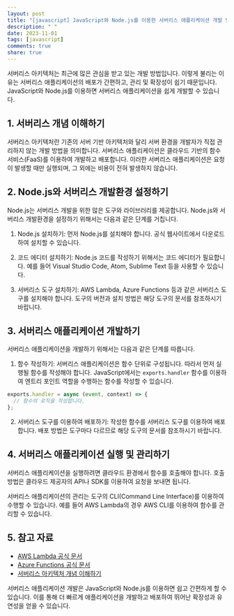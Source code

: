 ```yaml
---
layout: post
title: "[javascript] JavaScript와 Node.js를 이용한 서버리스 애플리케이션 개발 방법"
description: " "
date: 2023-11-01
tags: [javascript]
comments: true
share: true
---
```


서버리스 아키텍처는 최근에 많은 관심을 받고 있는 개발 방법입니다. 이렇게 불리는 이유는 서버리스 애플리케이션의 배포가 간편하고, 관리 및 확장성이 쉽기 때문입니다. JavaScript와 Node.js를 이용하면 서버리스 애플리케이션을 쉽게 개발할 수 있습니다.

## 1. 서버리스 개념 이해하기

서버리스 아키텍처란 기존의 서버 기반 아키텍처와 달리 서버 환경을 개발자가 직접 관리하지 않는 개발 방법을 의미합니다. 서버리스 애플리케이션은 클라우드 기반의 함수 서비스(FaaS)를 이용하여 개발하고 배포합니다. 이러한 서버리스 애플리케이션은 요청이 발생할 때만 실행되며, 그 외에는 비용이 전혀 발생하지 않습니다.

## 2. Node.js와 서버리스 개발환경 설정하기

Node.js는 서버리스 개발을 위한 많은 도구와 라이브러리를 제공합니다. Node.js와 서버리스 개발환경을 설정하기 위해서는 다음과 같은 단계를 거칩니다.

1. Node.js 설치하기: 먼저 Node.js를 설치해야 합니다. 공식 웹사이트에서 다운로드하여 설치할 수 있습니다.

2. 코드 에디터 설치하기: Node.js 코드를 작성하기 위해서는 코드 에디터가 필요합니다. 예를 들어 Visual Studio Code, Atom, Sublime Text 등을 사용할 수 있습니다.

3. 서버리스 도구 설치하기: AWS Lambda, Azure Functions 등과 같은 서버리스 도구를 설치해야 합니다. 도구의 버전과 설치 방법은 해당 도구의 문서를 참조하시기 바랍니다.

## 3. 서버리스 애플리케이션 개발하기

서버리스 애플리케이션을 개발하기 위해서는 다음과 같은 단계를 따릅니다.

1. 함수 작성하기: 서버리스 애플리케이션은 함수 단위로 구성됩니다. 따라서 먼저 실행될 함수를 작성해야 합니다. JavaScript에서는 `exports.handler` 함수를 이용하여 엔트리 포인트 역할을 수행하는 함수를 작성할 수 있습니다.

```javascript
exports.handler = async (event, context) => {
  // 함수의 로직을 작성합니다.
};
```

2. 서버리스 도구를 이용하여 배포하기: 작성한 함수를 서버리스 도구를 이용하여 배포합니다. 배포 방법은 도구마다 다르므로 해당 도구의 문서를 참조하시기 바랍니다.

## 4. 서버리스 애플리케이션 실행 및 관리하기

서버리스 애플리케이션을 실행하려면 클라우드 환경에서 함수를 호출해야 합니다. 호출 방법은 클라우드 제공자의 API나 SDK를 이용하여 요청을 보내면 됩니다.

서버리스 애플리케이션의 관리는 도구의 CLI(Command Line Interface)를 이용하여 수행할 수 있습니다. 예를 들어 AWS Lambda의 경우 AWS CLI를 이용하여 함수를 관리할 수 있습니다.

## 5. 참고 자료

- [AWS Lambda 공식 문서](https://docs.aws.amazon.com/lambda/index.html)
- [Azure Functions 공식 문서](https://docs.microsoft.com/en-us/azure/azure-functions/)
- [서버리스 아키텍처 개념 이해하기](https://aws.amazon.com/ko/serverless/)

서버리스 애플리케이션 개발은 JavaScript와 Node.js를 이용하면 쉽고 간편하게 할 수 있습니다. 이를 통해 더 빠르게 애플리케이션을 개발하고 배포하여 뛰어난 확장성과 유연성을 얻을 수 있습니다.